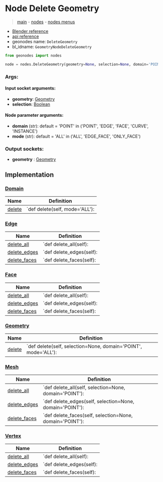 # Node Delete Geometry

> [main](../structure.md) - [nodes](nodes.md) - [nodes menus](nodes_menus.md)

- [Blender reference](https://docs.blender.org/manual/en/latest/modeling/geometry_nodes/geometry/delete_geometry.html)
- [api reference](https://docs.blender.org/api/current/bpy.types.GeometryNodeDeleteGeometry.html)
- geonodes name: `DeleteGeometry`
- bl_idname: `GeometryNodeDeleteGeometry`

```python
from geonodes import nodes

node = nodes.DeleteGeometry(geometry=None, selection=None, domain='POINT', mode='ALL')
```

### Args:

#### Input socket arguments:

- **geometry**: [Geometry](Geometry.md)
- **selection**: [Boolean](Boolean.md)

#### Node parameter arguments:

- **domain** (str): default = 'POINT' in ('POINT', 'EDGE', 'FACE', 'CURVE', 'INSTANCE')
- **mode** (str): default = 'ALL' in ('ALL', 'EDGE_FACE', 'ONLY_FACE')

### Output sockets:

- **geometry** : [Geometry](Geometry.md)

## Implementation

### [Domain](Domain.md)

| Name | Definition |
|------|------------|
 | [delete](Domain.md#delete) | `def delete(self, mode='ALL'): |

### [Edge](Edge.md)

| Name | Definition |
|------|------------|
 | [delete_all](Edge.md#delete_all) | `def delete_all(self): |
 | [delete_edges](Edge.md#delete_edges) | `def delete_edges(self): |
 | [delete_faces](Edge.md#delete_faces) | `def delete_faces(self): |

### [Face](Face.md)

| Name | Definition |
|------|------------|
 | [delete_all](Face.md#delete_all) | `def delete_all(self): |
 | [delete_edges](Face.md#delete_edges) | `def delete_edges(self): |
 | [delete_faces](Face.md#delete_faces) | `def delete_faces(self): |

### [Geometry](Geometry.md)

| Name | Definition |
|------|------------|
 | [delete](Geometry.md#delete) | `def delete(self, selection=None, domain='POINT', mode='ALL'): |

### [Mesh](Mesh.md)

| Name | Definition |
|------|------------|
 | [delete_all](Mesh.md#delete_all) | `def delete_all(self, selection=None, domain='POINT'): |
 | [delete_edges](Mesh.md#delete_edges) | `def delete_edges(self, selection=None, domain='POINT'): |
 | [delete_faces](Mesh.md#delete_faces) | `def delete_faces(self, selection=None, domain='POINT'): |

### [Vertex](Vertex.md)

| Name | Definition |
|------|------------|
 | [delete_all](Vertex.md#delete_all) | `def delete_all(self): |
 | [delete_edges](Vertex.md#delete_edges) | `def delete_edges(self): |
 | [delete_faces](Vertex.md#delete_faces) | `def delete_faces(self): |

